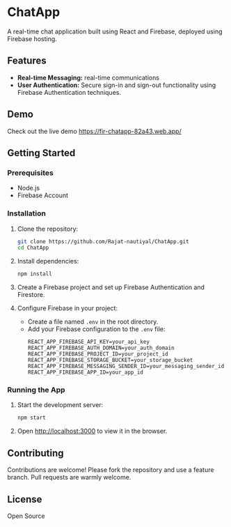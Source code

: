 # ChatApp

A real-time chat application built using React and Firebase, deployed using Firebase hosting.

## Features

- **Real-time Messaging:** real-time communications
- **User Authentication:** Secure sign-in and sign-out functionality using Firebase Authentication techniques.
  
## Demo

Check out the live demo https://fir-chatapp-82a43.web.app/

## Getting Started

### Prerequisites

- Node.js
- Firebase Account

### Installation

1. Clone the repository:
    ```bash
    git clone https://github.com/Rajat-nautiyal/ChatApp.git
    cd ChatApp
    ```

2. Install dependencies:
    ```bash
    npm install
    ```

3. Create a Firebase project and set up Firebase Authentication and Firestore.

4. Configure Firebase in your project:
    - Create a file named `.env` in the root directory.
    - Add your Firebase configuration to the `.env` file:
        ```
        REACT_APP_FIREBASE_API_KEY=your_api_key
        REACT_APP_FIREBASE_AUTH_DOMAIN=your_auth_domain
        REACT_APP_FIREBASE_PROJECT_ID=your_project_id
        REACT_APP_FIREBASE_STORAGE_BUCKET=your_storage_bucket
        REACT_APP_FIREBASE_MESSAGING_SENDER_ID=your_messaging_sender_id
        REACT_APP_FIREBASE_APP_ID=your_app_id
        ```

### Running the App

1. Start the development server:
    ```bash
    npm start
    ```

2. Open [http://localhost:3000](http://localhost:3000) to view it in the browser.

## Contributing

Contributions are welcome! Please fork the repository and use a feature branch. Pull requests are warmly welcome.

## License

Open Source
